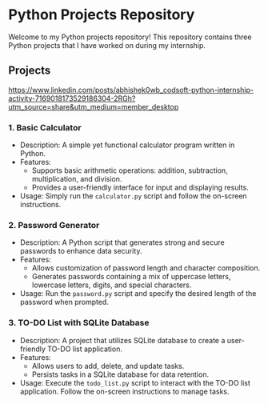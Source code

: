 # Python Projects Repository

Welcome to my Python projects repository! This repository contains three Python projects that I have worked on during my internship.


## Projects

https://www.linkedin.com/posts/abhishek0wb_codsoft-python-internship-activity-7169018173529186304-2RGh?utm_source=share&utm_medium=member_desktop

### 1. Basic Calculator

- Description: A simple yet functional calculator program written in Python.
- Features:
  - Supports basic arithmetic operations: addition, subtraction, multiplication, and division.
  - Provides a user-friendly interface for input and displaying results.
- Usage: Simply run the `calculator.py` script and follow the on-screen instructions.

### 2. Password Generator

- Description: A Python script that generates strong and secure passwords to enhance data security.
- Features:
  - Allows customization of password length and character composition.
  - Generates passwords containing a mix of uppercase letters, lowercase letters, digits, and special characters.
- Usage: Run the `password.py` script and specify the desired length of the password when prompted.

### 3. TO-DO List with SQLite Database

- Description: A project that utilizes SQLite database to create a user-friendly TO-DO list application.
- Features:
  - Allows users to add, delete, and update tasks.
  - Persists tasks in a SQLite database for data retention.
- Usage: Execute the `todo_list.py` script to interact with the TO-DO list application. Follow the on-screen instructions to manage tasks.

